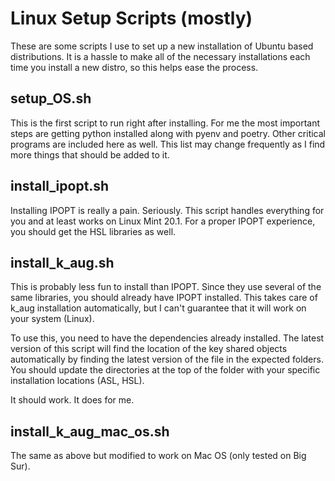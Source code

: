# Linux Setup Scripts (mostly)

These are some scripts I use to set up a new installation of Ubuntu based distributions. It is a hassle to make all of the necessary installations each time you install a new distro, so this helps ease the process.

## setup_OS.sh

This is the first script to run right after installing. For me the most important steps are getting python installed along with pyenv and poetry. Other critical programs are included here as well. This list may change frequently as I find more things that should be added to it.

## install_ipopt.sh

Installing IPOPT is really a pain. Seriously. This script handles everything for you and at least works on Linux Mint 20.1. For a proper IPOPT experience, you should get the HSL libraries as well.

## install_k_aug.sh

This is probably less fun to install than IPOPT. Since they use several of the same libraries, you should already have IPOPT installed. This takes care of k_aug installation automatically, but I can't guarantee that it will work on your system (Linux).

To use this, you need to have the dependencies already installed. The latest version of this script will find the location of the key shared objects automatically by finding the latest version of the file in the expected folders. You should update the directories at the top of the folder with your specific installation locations (ASL, HSL).

It should work. It does for me.

## install_k_aug_mac_os.sh

The same as above but modified to work on Mac OS (only tested on Big Sur).
